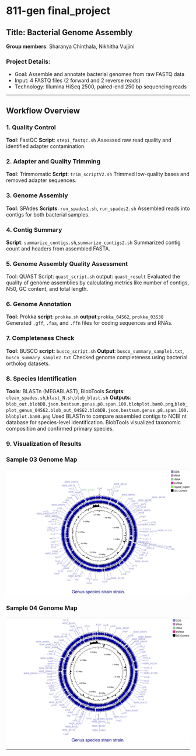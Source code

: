 # 811-gen final_project

## Title: Bacterial Genome Assembly  
**Group members**: Sharanya Chinthala, Nikhitha Vujjini

### Project Details:
- Goal: Assemble and annotate bacterial genomes from raw FASTQ data
- Input: 4 FASTQ files (2 forward and 2 reverse reads)
- Technology: Illumina HiSeq 2500, paired-end 250 bp sequencing reads

---

## Workflow Overview

### 1. Quality Control
**Tool**: FastQC
**Script**: `step1_fastqc.sh`
Assessed raw read quality and identified adapter contamination.

### 2. Adapter and Quality Trimming
**Tool**: Trimmomatic
**Script**: `trim_scriptV2.sh`
Trimmed low-quality bases and removed adapter sequences.

### 3. Genome Assembly
**Tool**: SPAdes
**Scripts**: `run_spades1.sh`, `run_spades2.sh`
Assembled reads into contigs for both bacterial samples.

### 4. Contig Summary
**Script**: `summarize_contigs.sh`,`summarize_contigs2.sh`
Summarized contig count and headers from assembled FASTA.

### 5. Genome Assembly Quality Assessment
Tool: QUAST
Script: `quast_script.sh`
output: `quast_result`
Evaluated the quality of genome assemblies by calculating metrics like number of contigs, N50, GC content, and total length.

### 6. Genome Annotation
**Tool**: Prokka
**script**: `prokka.sh`
**output**:`prokka_04S62`, `prokka_03S38`
Generated `.gff`, `.faa`, and `.ffn` files for coding sequences and RNAs.

### 7. Completeness Check
**Tool**: BUSCO
**script**: `busco_script.sh`
**Output**: `busco_summary_sample1.txt`, `busco_summary_sample2.txt`
Checked genome completeness using bacterial ortholog datasets.

### 8. Species Identification
**Tools**: BLASTn (MEGABLAST), BlobTools
**Scripts**: `clean_spades.sh`,`blast_N.sh`,`blob_blast.sh`
**Outputs**:` blob_out.blobDB.json.bestsum.genus.p8.span.100.blobplot.bam0.png`,`blob_plot_genus_04S62.blob_out_04S62.blobDB.json.bestsum.genus.p8.span.100.blobplot.bam0.png`
Used BLASTn to compare assembled contigs to NCBI nt database for species-level identification.
BlobTools visualized taxonomic composition and confirmed primary species.

### 9. Visualization of Results
### Sample 03 Genome Map
![Sample 03 Genome Map](visualization.plots/03_sample_visuals.png)

### Sample 04 Genome Map
![Sample 04 Genome Map](visualization.plots/04_sample_visuals.png)

---

